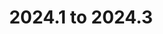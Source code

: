 ---
title: "2024.1 to 2024.3"
linkTitle: "2024.1 to 2024.3"
description: "Instructions to upgrade {{% ctx %}} 2024.1 to 2024.3"
weight: 1000
outOfSupport: true
---